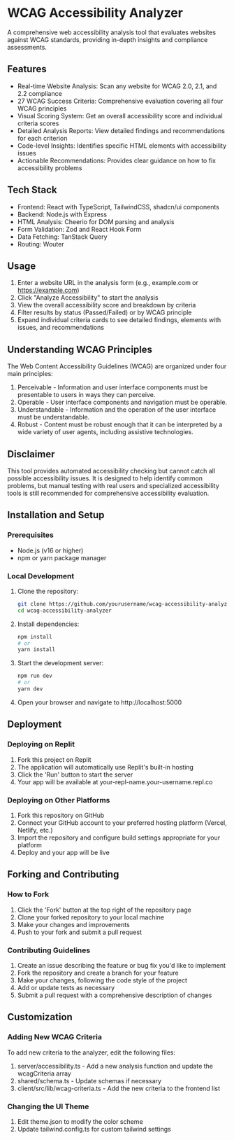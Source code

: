 # WCAG Accessibility Analyzer

A comprehensive web accessibility analysis tool that evaluates websites against WCAG standards, providing in-depth insights and compliance assessments.

## Features

- Real-time Website Analysis: Scan any website for WCAG 2.0, 2.1, and 2.2 compliance
- 27 WCAG Success Criteria: Comprehensive evaluation covering all four WCAG principles
- Visual Scoring System: Get an overall accessibility score and individual criteria scores
- Detailed Analysis Reports: View detailed findings and recommendations for each criterion
- Code-level Insights: Identifies specific HTML elements with accessibility issues
- Actionable Recommendations: Provides clear guidance on how to fix accessibility problems

## Tech Stack

- Frontend: React with TypeScript, TailwindCSS, shadcn/ui components
- Backend: Node.js with Express
- HTML Analysis: Cheerio for DOM parsing and analysis
- Form Validation: Zod and React Hook Form
- Data Fetching: TanStack Query
- Routing: Wouter

## Usage

1. Enter a website URL in the analysis form (e.g., example.com or https://example.com)
2. Click "Analyze Accessibility" to start the analysis
3. View the overall accessibility score and breakdown by criteria
4. Filter results by status (Passed/Failed) or by WCAG principle
5. Expand individual criteria cards to see detailed findings, elements with issues, and recommendations

## Understanding WCAG Principles

The Web Content Accessibility Guidelines (WCAG) are organized under four main principles:

1. Perceivable - Information and user interface components must be presentable to users in ways they can perceive.
2. Operable - User interface components and navigation must be operable.
3. Understandable - Information and the operation of the user interface must be understandable.
4. Robust - Content must be robust enough that it can be interpreted by a wide variety of user agents, including assistive technologies.

## Disclaimer

This tool provides automated accessibility checking but cannot catch all possible accessibility issues. It is designed to help identify common problems, but manual testing with real users and specialized accessibility tools is still recommended for comprehensive accessibility evaluation.

## Installation and Setup

### Prerequisites

- Node.js (v16 or higher)
- npm or yarn package manager

### Local Development

1. Clone the repository:
   ```bash
   git clone https://github.com/yourusername/wcag-accessibility-analyzer.git
   cd wcag-accessibility-analyzer
   ```

2. Install dependencies:
   ```bash
   npm install
   # or
   yarn install
   ```

3. Start the development server:
   ```bash
   npm run dev
   # or
   yarn dev
   ```

4. Open your browser and navigate to http://localhost:5000

## Deployment

### Deploying on Replit

1. Fork this project on Replit
2. The application will automatically use Replit's built-in hosting
3. Click the 'Run' button to start the server
4. Your app will be available at your-repl-name.your-username.repl.co

### Deploying on Other Platforms

1. Fork this repository on GitHub
2. Connect your GitHub account to your preferred hosting platform (Vercel, Netlify, etc.)
3. Import the repository and configure build settings appropriate for your platform
4. Deploy and your app will be live

## Forking and Contributing

### How to Fork

1. Click the 'Fork' button at the top right of the repository page
2. Clone your forked repository to your local machine
3. Make your changes and improvements
4. Push to your fork and submit a pull request

### Contributing Guidelines

1. Create an issue describing the feature or bug fix you'd like to implement
2. Fork the repository and create a branch for your feature
3. Make your changes, following the code style of the project
4. Add or update tests as necessary
5. Submit a pull request with a comprehensive description of changes

## Customization

### Adding New WCAG Criteria

To add new criteria to the analyzer, edit the following files:

1. server/accessibility.ts - Add a new analysis function and update the wcagCriteria array
2. shared/schema.ts - Update schemas if necessary
3. client/src/lib/wcag-criteria.ts - Add the new criteria to the frontend list

### Changing the UI Theme

1. Edit theme.json to modify the color scheme
2. Update tailwind.config.ts for custom tailwind settings
